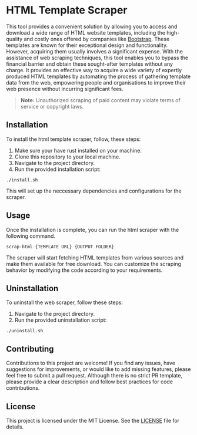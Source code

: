 # HTML Template Scraper

This tool provides a convenient solution by allowing you to access and download a wide range of HTML website templates,
including the high-quality and costly ones offered by companies like [Bootstrap](https://themes.getbootstrap.com/). These templates are known for their exceptional
design and functionality. However, acquiring them usually involves a significant expense. With the assistance of web scraping
techniques, this tool enables you to bypass the financial barrier and obtain these sought-after templates without any charge.
It provides an effective way to acquire a wide variety of expertly produced HTML templates by automating the process of gathering
template data from the web, empowering people and organisations to improve their web presence without incurring significant fees.

> **Note:** Unauthorized scraping of paid content may violate terms of service or copyright laws.

## Installation

To install the html template scraper, follow, these steps:

1. Make sure your have rust installed on your machine.
2. Clone this repository to your local machine.
3. Navigate to the project directory.
4. Run the provided installation script:

```shell
./install.sh
```

This will set up the neccessary dependencies and configurations for the scraper.

## Usage

Once the installation is complete, you can run the html scraper with the following command.

```shell
scrap-html {TEMPLATE URL} {OUTPUT FOLDER}
```

The scraper will start fetching HTML templates from various sources and make them available for free download. You can customize the scraping behavior by modifying the code according to your requirements.

## Uninstallation

To uninstall the web scraper, follow these steps:

1. Navigate to the project directory.
2. Run the provided uninstallation script:

```shell
./uninstall.sh
```

## Contributing

Contributions to this project are welcome! If you find any issues, have suggestions for improvements, or would like to add missing features,
please feel free to submit a pull request. Although there is no strict PR template, please provide a clear description and follow best
practices for code contributions.

## License

This project is licensed under the MIT License. See the [LICENSE](LICENSE) file for details.
